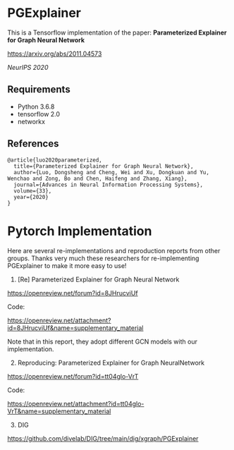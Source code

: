 # PGExplainer
This is a Tensorflow implementation of the paper: <b>Parameterized Explainer for Graph Neural Network</b>

https://arxiv.org/abs/2011.04573

<i>NeurIPS 2020</i>

## Requirements
  * Python 3.6.8
  * tensorflow 2.0
  * networkx

## References
```
@article{luo2020parameterized,
  title={Parameterized Explainer for Graph Neural Network},
  author={Luo, Dongsheng and Cheng, Wei and Xu, Dongkuan and Yu, Wenchao and Zong, Bo and Chen, Haifeng and Zhang, Xiang},
  journal={Advances in Neural Information Processing Systems},
  volume={33},
  year={2020}
}
```

# Pytorch Implementation
Here are several re-implementations and reproduction reports from other groups.
Thanks very much these researchers for re-implementing PGExplainer to make it more easy to use!



1. [Re] Parameterized Explainer for Graph Neural Network 

https://openreview.net/forum?id=8JHrucviUf

Code: 

https://openreview.net/attachment?id=8JHrucviUf&name=supplementary_material

Note that in this report, they adopt different GCN models with our implementation.

2. Reproducing: Parameterized Explainer for Graph NeuralNetwork

https://openreview.net/forum?id=tt04glo-VrT

Code: 

https://openreview.net/attachment?id=tt04glo-VrT&name=supplementary_material



3.  DIG

https://github.com/divelab/DIG/tree/main/dig/xgraph/PGExplainer




